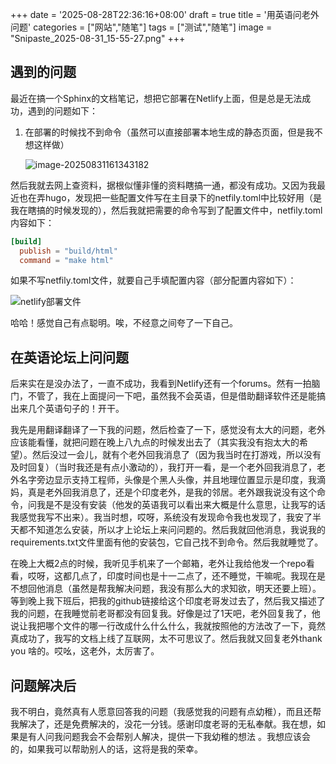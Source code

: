 +++
date = '2025-08-28T22:36:16+08:00'
draft = true
title = '用英语问老外问题'
categories = ["网站","随笔"]
tags = ["测试","随笔"]
image = "Snipaste_2025-08-31_15-55-27.png"
+++

## 遇到的问题

最近在搞一个Sphinx的文档笔记，想把它部署在Netlify上面，但是总是无法成功，遇到的问题如下：

1. 在部署的时候找不到命令（虽然可以直接部署本地生成的静态页面，但是我不想这样做）

   ![image-20250831161343182](https://oss1.3139822.xyz/%E6%96%87%E4%BB%B6-250727/image-20250831161343182.png)

然后我就去网上查资料，据根似懂非懂的资料瞎搞一通，都没有成功。又因为我最近也在弄hugo，发现把一些配置文件写在主目录下的netfily.toml中比较好用（是我在瞎搞的时候发现的），然后我就把需要的命令写到了配置文件中，netfily.toml内容如下：

```toml
[build]
  publish = "build/html"
  command = "make html"
```

如果不写netfily.toml文件，就要自己手填配置内容（部分配置内容如下）：

![netlify部署文件](https://oss1.3139822.xyz/%E6%96%87%E4%BB%B6-250727/netlify%E9%83%A8%E7%BD%B2%E6%96%87%E4%BB%B6.png)

哈哈！感觉自己有点聪明。唉，不经意之间夸了一下自己。

## 在英语论坛上问问题

后来实在是没办法了，一直不成功，我看到Netlify还有一个forums。然有一拍脑门，不管了，我在上面提问一下吧，虽然我不会英语，但是借助翻译软件还是能搞出来几个英语句子的！开干。

我先是用翻译翻译了一下我的问题，然后检查了一下，感觉没有太大的问题，老外应该能看懂，就把问题在晚上八九点的时候发出去了（其实我没有抱太大的希望）。然后没过一会儿，就有个老外回我消息了（因为我当时在打游戏，所以没有及时回复）（当时我还是有点小激动的），我打开一看，是一个老外回我消息了，老外名字旁边显示支持工程师，头像是个黑人头像，并且地理位置显示是印度，我滴妈，真是老外回我消息了，还是个印度老外，是我的邻居。老外跟我说没有这个命令，问我是不是没有安装（他发的英语我可以看出来大概是什么意思，让我写的话我感觉我写不出来）。我当时想，哎呀，系统没有发现命令我也发现了，我安了半天都不知道怎么安装，所以才上论坛上来问问题的。然后我就回他消息，我说我的requirements.txt文件里面有他的安装包，它自己找不到命令。然后我就睡觉了。

在晚上大概2点的时候，我听见手机来了一个邮箱，老外让我给他发一个repo看看，哎呀，这都几点了，印度时间也是十一二点了，还不睡觉，干嘛呢。我现在是不想回他消息（虽然是帮我解决问题，我没有那么大的求知欲，明天还要上班）。等到晚上我下班后，把我的github链接给这个印度老哥发过去了，然后我又描述了我的问题，在我睡觉前老哥都没有回复我。好像是过了1天吧，老外回复我了，他说让我把哪个文件的哪一行改成什么什么什么，我就按照他的方法改了一下，竟然真成功了，我写的文档上线了互联网，太不可思议了。然后我就又回复老外thank you 啥的。哎吆，这老外，太厉害了。

## 问题解决后

我不明白，竟然真有人愿意回答我的问题（我感觉我的问题有点幼稚），而且还帮我解决了，还是免费解决的，没花一分钱。感谢印度老哥的无私奉献。我在想，如果是有人问我问题我会不会帮别人解决，提供一下我幼稚的想法 。我想应该会的，如果我可以帮助别人的话，这将是我的荣幸。













